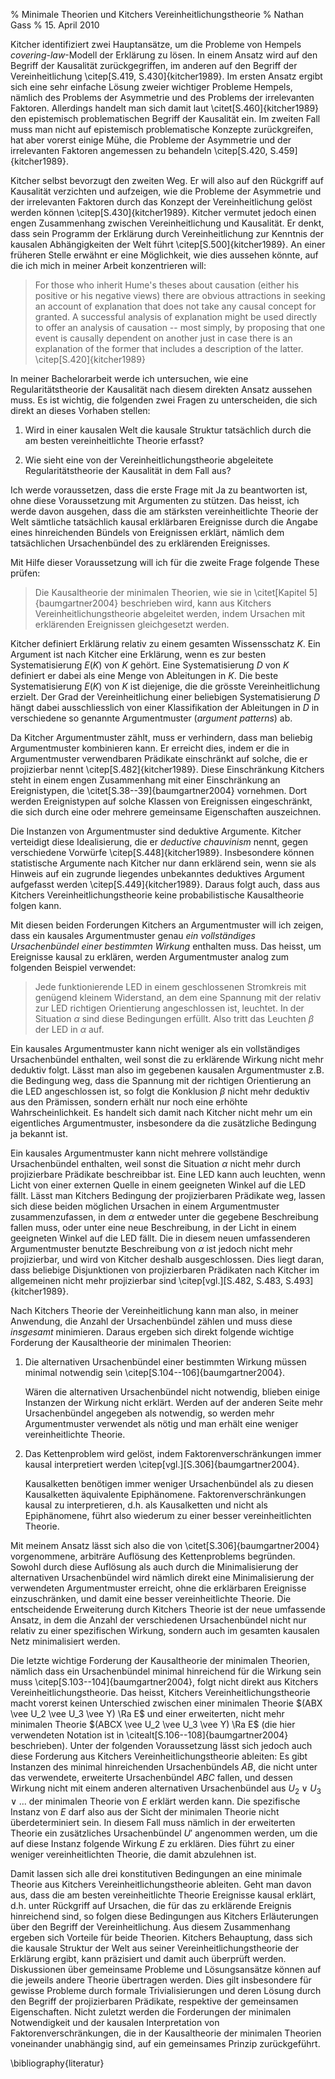 % Minimale Theorien und Kitchers Vereinheitlichungstheorie
% Nathan Gass
% 15. April 2010

Kitcher identifiziert zwei Hauptansätze, um die Probleme von Hempels
*covering-law*-Modell der Erklärung zu lösen. In einem Ansatz wird auf
den Begriff der Kausalität zurückgegriffen, im anderen auf den Begriff
der Vereinheitlichung \citep[S.419, S.430]{kitcher1989}. Im ersten
Ansatz ergibt sich eine sehr einfache Lösung zweier wichtiger Probleme
Hempels, nämlich des Problems der Asymmetrie und des Problems der
irrelevanten Faktoren. Allerdings handelt man sich damit laut
\citet[S.460]{kitcher1989} den epistemisch problematischen Begriff der
Kausalität ein. Im zweiten Fall muss man nicht auf epistemisch
problematische Konzepte zurückgreifen, hat aber vorerst einige Mühe,
die Probleme der Asymmetrie und der irrelevanten Faktoren angemessen
zu behandeln \citep[S.420, S.459]{kitcher1989}.

Kitcher selbst bevorzugt den zweiten Weg. Er will also auf den
Rückgriff auf Kausalität verzichten und aufzeigen, wie die Probleme
der Asymmetrie und der irrelevanten Faktoren durch das Konzept der
Vereinheitlichung gelöst werden können
\citep[S.430]{kitcher1989}. Kitcher vermutet jedoch einen engen
Zusammenhang zwischen Vereinheitlichung und Kausalität. Er denkt, dass
sein Programm der Erklärung durch Vereinheitlichung zur Kenntnis der
kausalen Abhängigkeiten der Welt führt \citep[S.500]{kitcher1989}. An
einer früheren Stelle erwähnt er eine Möglichkeit, wie dies aussehen
könnte, auf die ich mich in meiner Arbeit konzentrieren will:

> For those who inherit Hume's theses about causation (either his
> positive or his negative views) there are obvious attractions in
> seeking an account of explanation that does not take any causal
> concept for granted. A successful analysis of explanation might be
> used directly to offer an analysis of causation -- most simply, by
> proposing that one event is causally dependent on another just in
> case there is an explanation of the former that includes a
> description of the latter. \citep[S.420]{kitcher1989}

In meiner Bachelorarbeit werde ich untersuchen, wie eine
Regularitätstheorie der Kausalität nach diesem direkten Ansatz
aussehen muss. Es ist wichtig, die folgenden zwei Fragen zu
unterscheiden, die sich direkt an dieses Vorhaben stellen:

1. Wird in einer kausalen Welt die kausale Struktur tatsächlich durch
   die am besten vereinheitlichte Theorie erfasst?

2. Wie sieht eine von der Vereinheitlichungstheorie abgeleitete
   Regularitätstheorie der Kausalität in dem Fall aus?

Ich werde voraussetzen, dass die erste Frage mit Ja zu beantworten
ist, ohne diese Voraussetzung mit Argumenten zu stützen. Das heisst,
ich werde davon ausgehen, dass die am stärksten vereinheitlichte
Theorie der Welt sämtliche tatsächlich kausal erklärbaren Ereignisse
durch die Angabe eines hinreichenden Bündels von Ereignissen erklärt,
nämlich dem tatsächlichen Ursachenbündel des zu erklärenden
Ereignisses.

Mit Hilfe dieser Voraussetzung will ich für die zweite Frage folgende
These prüfen:

> Die Kausaltheorie der minimalen Theorien, wie sie in \citet[Kapitel
> 5]{baumgartner2004} beschrieben wird, kann aus Kitchers
> Vereinheitlichungstheorie abgeleitet werden, indem Ursachen mit
> erklärenden Ereignissen gleichgesetzt werden.

Kitcher definiert Erklärung relativ zu einem gesamten Wissensschatz
$K$. Ein Argument ist nach Kitcher eine Erklärung, wenn es zur besten
Systematisierung $E(K)$ von $K$ gehört. Eine Systematisierung $D$ von
$K$ definiert er dabei als eine Menge von Ableitungen in $K$. Die
beste Systematisierung $E(K)$ von $K$ ist diejenige, die die
grösste Vereinheitlichung erzielt. Der Grad der Vereinheitlichung
einer beliebigen Systematisierung $D$ hängt dabei ausschliesslich von
einer Klassifikation der Ableitungen in $D$ in verschiedene so
genannte Argumentmuster (*argument patterns*) ab.

Da Kitcher Argumentmuster zählt, muss er verhindern, dass man beliebig
Argumentmuster kombinieren kann. Er erreicht dies, indem er die in
Argumentmuster verwendbaren Prädikate einschränkt auf solche, die er
projizierbar nennt \citep[S.482]{kitcher1989}. Diese Einschränkung
Kitchers steht in einem engen Zusammenhang mit einer Einschränkung an
Ereignistypen, die \citet[S.38--39]{baumgartner2004}
vornehmen. Dort werden Ereignistypen auf solche Klassen von
Ereignissen eingeschränkt, die sich durch eine oder mehrere
gemeinsame Eigenschaften auszeichnen.

Die Instanzen von Argumentmuster sind deduktive Argumente. Kitcher
verteidigt diese Idealisierung, die er *deductive chauvinism*
nennt, gegen verschiedene Vorwürfe
\citep[S.448]{kitcher1989}. Insbesondere können statistische Argumente
nach Kitcher nur dann erklärend sein, wenn sie als Hinweis auf ein
zugrunde liegendes unbekanntes deduktives Argument aufgefasst werden
\citep[S.449]{kitcher1989}. Daraus folgt auch, dass aus Kitchers
Vereinheitlichungstheorie keine probabilistische Kausaltheorie folgen
kann.

Mit diesen beiden Forderungen Kitchers an Argumentmuster will ich
zeigen, dass ein kausales Argumentmuster genau *ein vollständiges
Ursachenbündel einer bestimmten Wirkung* enthalten muss. Das heisst,
um Ereignisse kausal zu erklären, werden Argumentmuster analog zum
folgenden Beispiel verwendet:

> Jede funktionierende LED in einem geschlossenen Stromkreis mit
> genügend kleinem Widerstand, an dem eine Spannung mit der relativ
> zur LED richtigen Orientierung angeschlossen ist, leuchtet. In der
> Situation $\alpha$ sind diese Bedingungen erfüllt. Also tritt das
> Leuchten $\beta$ der LED in $\alpha$ auf.

Ein kausales Argumentmuster kann nicht weniger als ein vollständiges
Ursachenbündel enthalten, weil sonst die zu erklärende Wirkung nicht
mehr deduktiv folgt. Lässt man also im gegebenen kausalen
Argumentmuster z.B. die Bedingung weg, dass die Spannung mit der richtigen
Orientierung an die LED angeschlossen ist, so folgt die Konklusion
$\beta$ nicht mehr deduktiv aus den Prämissen, sondern erhält nur noch
eine erhöhte Wahrscheinlichkeit. Es handelt sich damit nach Kitcher
nicht mehr um ein eigentliches Argumentmuster, insbesondere da die
zusätzliche Bedingung ja bekannt ist.

Ein kausales Argumentmuster kann nicht mehrere vollständige
Ursachenbündel enthalten, weil sonst die Situation $\alpha$ nicht mehr
durch projizierbare Prädikate beschreibbar ist. Eine LED kann auch
leuchten, wenn Licht von einer externen Quelle in einem geeigneten
Winkel auf die LED fällt. Lässt man Kitchers Bedingung der
projizierbaren Prädikate weg, lassen sich diese beiden möglichen
Ursachen in einem Argumentmuster zusammenzufassen, in dem $\alpha$
entweder unter die gegebene Beschreibung fallen muss, oder unter eine
neue Beschreibung, in der Licht in einem geeigneten Winkel auf die LED
fällt. Die in diesem neuen umfassenderen Argumentmuster benutzte
Beschreibung von $\alpha$ ist jedoch nicht mehr projizierbar, und wird
von Kitcher deshalb ausgeschlossen.  Dies liegt daran, dass beliebige
Disjunktionen von projizierbaren Prädikaten nach Kitcher im
allgemeinen nicht mehr projizierbar sind \citep[vgl.][S.482,
S.483, S.493]{kitcher1989}.

Nach Kitchers Theorie der Vereinheitlichung kann man also, in meiner
Anwendung, die Anzahl der Ursachenbündel zählen und muss diese
*insgesamt* minimieren. Daraus ergeben sich direkt folgende wichtige
Forderung der Kausaltheorie der minimalen Theorien:

1.  Die alternativen Ursachenbündel einer bestimmten Wirkung müssen
    minimal notwendig sein \citep[S.104--106]{baumgartner2004}.

    Wären die alternativen Ursachenbündel nicht notwendig, blieben
    einige Instanzen der Wirkung nicht erklärt. Werden auf der anderen
    Seite mehr Ursachenbündel angegeben als notwendig, so werden mehr
    Argumentmuster verwendet als nötig und man erhält eine
    weniger vereinheitlichte Theorie.

2.  Das Kettenproblem wird gelöst, indem Faktorenverschränkungen immer
    kausal interpretiert werden \citep[vgl.][S.306]{baumgartner2004}.

    Kausalketten benötigen immer weniger Ursachenbündel als zu diesen
    Kausalketten äquivalente Epiphänomene. Faktorenverschränkungen
    kausal zu interpretieren, d.h. als Kausalketten und nicht als
    Epiphänomene, führt also wiederum zu einer besser
    vereinheitlichten Theorie.

Mit meinem Ansatz lässt sich also die von
\citet[S.306]{baumgartner2004} vorgenommene, arbiträre Auflösung des
Kettenproblems begründen. Sowohl durch diese Auflösung als auch durch
die Minimalisierung der alternativen Ursachenbündel wird nämlich
direkt eine Minimalisierung der verwendeten Argumentmuster erreicht,
ohne die erklärbaren Ereignisse einzuschränken, und damit eine besser
vereinheitlichte Theorie. Die entscheidende Erweiterung durch Kitchers
Theorie ist der neue umfassende Ansatz, in dem die Anzahl der
verschiedenen Ursachenbündel nicht nur relativ zu einer spezifischen
Wirkung, sondern auch im gesamten kausalen Netz minimalisiert werden.

Die letzte wichtige Forderung der Kausaltheorie der minimalen
Theorien, nämlich dass ein Ursachenbündel minimal hinreichend für die
Wirkung sein muss \citep[S.103--104]{baumgartner2004}, folgt nicht
direkt aus Kitchers Vereinheitlichungstheorie. Das heisst, Kitchers
Vereinheitlichungstheorie macht vorerst keinen Unterschied zwischen
einer minimalen Theorie $(ABX \vee U_2 \vee U_3 \vee Y) \Ra E$ und
einer erweiterten, nicht mehr minimalen Theorie $(ABCX \vee U_2 \vee
U_3 \vee Y) \Ra E$ (die hier verwendeten Notation ist in
\citealt[S.106--108]{baumgartner2004} beschrieben). Unter der
folgenden Voraussetzung lässt sich jedoch auch diese Forderung aus
Kitchers Vereinheitlichungstheorie ableiten: Es gibt Instanzen des
minimal hinreichenden Ursachenbündels $AB$, die nicht unter das
verwendete, erweiterte Ursachenbündel $ABC$ fallen, und dessen Wirkung
nicht mit einem anderen alternativen Ursachenbündel aus $U_2 \vee U_3
\vee ...$ der minimalen Theorie von $E$ erklärt werden kann. Die
spezifische Instanz von $E$ darf also aus der Sicht der minimalen
Theorie nicht überdeterminiert sein. In diesem Fall muss nämlich in
der erweiterten Theorie ein zusätzliches Ursachenbündel $U'$
angenommen werden, um die auf diese Instanz folgende Wirkung $E$ zu
erklären. Dies führt zu einer weniger vereinheitlichten Theorie, die
damit abzulehnen ist.

Damit lassen sich alle drei konstitutiven Bedingungen an eine minimale
Theorie aus Kitchers Vereinheitlichungstheorie ableiten. Geht man
davon aus, dass die am besten vereinheitlichte Theorie Ereignisse
kausal erklärt, d.h. unter Rückgriff auf Ursachen, die für das zu
erklärende Ereignis hinreichend sind, so folgen diese Bedingungen aus
Kitchers Erläuterungen über den Begriff der Vereinheitlichung. Aus
diesem Zusammenhang ergeben sich Vorteile für beide Theorien. Kitchers
Behauptung, dass sich die kausale Struktur der Welt aus seiner
Vereinheitlichungstheorie der Erklärung ergibt, kann präzisiert und
damit auch überprüft werden. Diskussionen über gemeinsame Probleme und
Lösungsansätze können auf die jeweils andere Theorie übertragen
werden. Dies gilt insbesondere für gewisse Probleme durch formale
Trivialisierungen und deren Lösung durch den Begriff der
projizierbaren Prädikate, respektive der gemeinsamen
Eigenschaften. Nicht zuletzt werden die Forderungen der minimalen
Notwendigkeit und der kausalen Interpretation von
Faktorenverschränkungen, die in der Kausaltheorie der minimalen
Theorien voneinander unabhängig sind, auf ein gemeinsames Prinzip
zurückgeführt.


\bibliography{literatur}
